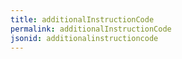 ```yaml
---
title: additionalInstructionCode
permalink: additionalInstructionCode
jsonid: additionalinstructioncode
---
```

